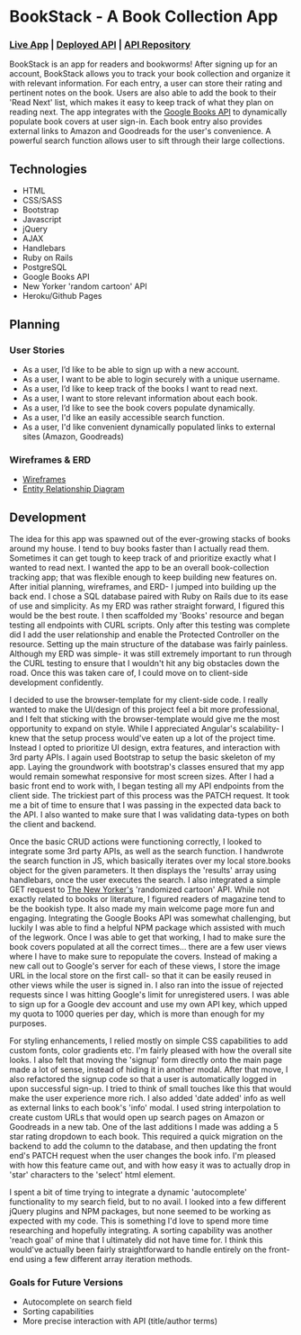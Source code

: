 # BookStack - A Book Collection App

### [Live App](https://colekins.github.io/bookstack/) | [Deployed API](https://safe-peak-59079.herokuapp.com/) | [API Repository](https://github.com/colekins/bookstack_api)

BookStack is an app for readers and bookworms! After signing up for an account, BookStack allows you to track your book collection and organize it with relevant information. For each entry, a user can store their rating and pertinent notes on the book. Users are also able to add the book to their 'Read Next' list, which makes it easy to keep track of what they plan on reading next. The app integrates with the [Google Books API](https://developers.google.com/books/) to dynamically populate book covers at user sign-in. Each book entry also provides external links to Amazon and Goodreads for the user's convenience. A powerful search function allows user to sift through their large collections.

## Technologies

- HTML
- CSS/SASS
- Bootstrap
- Javascript
- jQuery
- AJAX
- Handlebars
- Ruby on Rails
- PostgreSQL
- Google Books API
- New Yorker 'random cartoon' API
- Heroku/Github Pages

## Planning

### User Stories
- As a user, I’d like to be able to sign up with a new account.
- As a user, I want to be able to login securely with a unique username.
- As a user, I’d like to keep track of the books I want to read next.
- As a user, I want to store relevant information about each book.
- As a user, I’d like to see the book covers populate dynamically.
- As a user, I'd like an easily accessible search function.
- As a user, I'd like convenient dynamically populated links to external sites (Amazon, Goodreads)

### Wireframes & ERD

- [Wireframes](https://i.imgur.com/D1OEP71.jpg)
- [Entity Relationship Diagram](https://i.imgur.com/esVvDpD.jpg)

## Development
The idea for this app was spawned out of the ever-growing stacks of books around my house. I tend to buy books faster than I actually read them. Sometimes it can get tough to keep track of and prioritize exactly what I wanted to read next. I wanted the app to be an overall book-collection tracking app; that was flexible enough to keep building new features on. After initial planning, wireframes, and ERD- I jumped into building up the back end. I chose a SQL database paired with Ruby on Rails due to its ease of use and simplicity. As my ERD was rather straight forward, I figured this would be the best route. I then scaffolded my 'Books' resource and began testing all endpoints with CURL scripts. Only after this testing was complete did I add the user relationship and enable the Protected Controller on the resource. Setting up the main structure of the database was fairly painless. Although my ERD was simple- it was still extremely important to run through the CURL testing to ensure that I wouldn't hit any big obstacles down the road. Once this was taken care of, I could move on to client-side development confidently.

I decided to use the browser-template for my client-side code. I really wanted to make the UI/design of this project feel a bit more professional, and I felt that sticking with the browser-template would give me the most opportunity to expand on style. While I appreciated Angular's scalability- I knew that the setup process would've eaten up a lot of the project time. Instead I opted to prioritize UI design, extra features, and interaction with 3rd party APIs. I again used Bootstrap to setup the basic skeleton of my app. Laying the groundwork with bootstrap's classes ensured that my app would remain somewhat responsive for most screen sizes. After I had a basic front end to work with, I began testing all my API endpoints from the client side. The trickiest part of this process was the PATCH request. It took me a bit of time to ensure that I was passing in the expected data back to the API. I also wanted to make sure that I was validating data-types on both the client and backend.

Once the basic CRUD actions were functioning correctly, I looked to integrate some 3rd party APIs, as well as the search function. I handwrote the search function in JS, which basically iterates over my local store.books object for the given parameters. It then displays the 'results' array using handlebars, once the user executes the search. I also integrated a simple GET request to [The New Yorker's](https://www.newyorker.com/cartoons/random/randomAPI) 'randomized cartoon' API. While not exactly related to books or literature, I figured readers of magazine tend to be the bookish type. It also made my main welcome page more fun and engaging. Integrating the Google Books API was somewhat challenging, but luckily I was able to find a helpful NPM package which assisted with much of the legwork. Once I was able to get that working, I had to make sure the book covers populated at all the correct times... there are a few user views where I have to make sure to repopulate the covers. Instead of making a new call out to Google's server for each of these views, I store the image URL in the local store on the first call- so that it can be easily reused in other views while the user is signed in. I also ran into the issue of rejected requests since I was hitting Google's limit for unregistered users. I was able to sign up for a Google dev account and use my own API key, which upped my quota to 1000 queries per day, which is more than enough for my purposes.

For styling enhancements, I relied mostly on simple CSS capabilities to add custom fonts, color gradients etc. I'm fairly pleased with how the overall site looks. I also felt that moving the 'signup' form directly onto the main page made a lot of sense, instead of hiding it in another modal. After that move, I also refactored the signup code so that a user is automatically logged in upon successful sign-up. I tried to think of small touches like this that would make the user experience more rich. I also added 'date added' info as well as external links to each book's 'info' modal. I used string interpolation to create custom URLs that would open up search pages on Amazon or Goodreads in a new tab. One of the last additions I made was adding a 5 star rating dropdown to each book. This required a quick migration on the backend to add the column to the database, and then updating the front end's PATCH request when the user changes the book info. I'm pleased with how this feature came out, and with how easy it was to actually drop in 'star' characters to the 'select' html element.

I spent a bit of time trying to integrate a dynamic 'autocomplete' functionality to my search field, but to no avail. I looked into a few different jQuery plugins and NPM packages, but none seemed to be working as expected with my code. This is something I'd love to spend more time researching and hopefully integrating. A sorting capability was another 'reach goal' of mine that I ultimately did not have time for. I think this would've actually been fairly straightforward to handle entirely on the front-end using a few different array iteration methods.

### Goals for Future Versions
- Autocomplete on search field
- Sorting capabilities
- More precise interaction with API (title/author terms)

